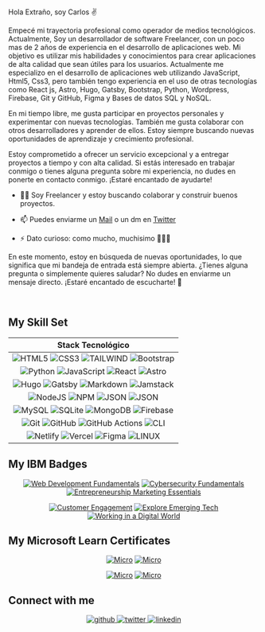  Hola Extraño, soy Carlos :v:

Empecé mi trayectoria profesional como operador de medios tecnológicos. Actualmente, Soy un desarrollador de software Freelancer, con un poco mas de 2 años de experiencia en el desarrollo de aplicaciones web. Mi objetivo es utilizar mis habilidades y conocimientos para crear aplicaciones de alta calidad que sean útiles para los usuarios. Actualmente me especializo en el desarrollo de aplicaciones web utilizando JavaScript, Html5, Css3, pero también tengo experiencia en el uso de otras tecnologías como React js, Astro, Hugo, Gatsby, Bootstrap, Python, Wordpress, Firebase, Git y GitHub, Figma y Bases de datos SQL y NoSQL.

En mi tiempo libre, me gusta participar en proyectos personales y experimentar con nuevas tecnologías. También me gusta colaborar con otros desarrolladores y aprender de ellos. Estoy siempre buscando nuevas oportunidades de aprendizaje y crecimiento profesional.

Estoy comprometido a ofrecer un servicio excepcional y a entregar proyectos a tiempo y con alta calidad. Si estás interesado en trabajar conmigo o tienes alguna pregunta sobre mi experiencia, no dudes en ponerte en contacto conmigo. ¡Estaré encantado de ayudarte!

- 🧑‍💻 Soy Freelancer y estoy buscando colaborar y construir buenos proyectos.

- 📫 Puedes enviarme un [Mail](mailto:carlos.fajardo.dev@gmail.com) o un dm en [Twitter](https://twitter.com/__carldesigner)

- ⚡ Dato curioso: como mucho, muchisimo :pizza::hamburger::fries:

En este momento, estoy en búsqueda de nuevas oportunidades, lo que significa que mi bandeja de entrada está siempre abierta. ¿Tienes alguna pregunta o simplemente quieres saludar? No dudes en enviarme un mensaje directo. ¡Estaré encantado de escucharte! 🤗  
  
<br/>  

## My Skill Set  

<div align="center">

| Stack Tecnológico |
|:------------------:|
|![HTML5](https://img.shields.io/badge/html5-%23000000.svg?style=for-the-badge&logo=html5&logoColor=e05a25) ![CSS3](https://img.shields.io/badge/css3-%23000000.svg?style=for-the-badge&logo=css3&logoColor=2d53e5) ![TAILWIND](https://img.shields.io/badge/tailwind-%23000000.svg?style=for-the-badge&logo=tailwindcss&logoColor=38bdf8) ![Bootstrap](https://img.shields.io/badge/bootstrap-%23000000.svg?style=for-the-badge&logo=bootstrap&logoColor=8712fd)|
|![Python](https://img.shields.io/badge/python-000000?style=for-the-badge&logo=python&logoColor=ffdd55) ![JavaScript](https://img.shields.io/badge/javascript-%23000000.svg?style=for-the-badge&logo=javascript&logoColor=%23F7DF1E) ![React](https://img.shields.io/badge/react-%23000000.svg?style=for-the-badge&logo=react&logoColor=%2300dcff) ![Astro](https://img.shields.io/badge/Astro-000000?style=for-the-badge&logo=Astro&logoColor=white)|
|![Hugo](https://img.shields.io/badge/Hugo-black.svg?style=for-the-badge&logo=Hugo) ![Gatsby](https://img.shields.io/badge/Gatsby-%23000000.svg?style=for-the-badge&logo=gatsby&logoColor=6b399c) ![Markdown](https://img.shields.io/badge/Markdown-000000?style=for-the-badge&logo=markdown&logoColor=white) ![Jamstack](https://img.shields.io/badge/Jamstack-000000?style=for-the-badge&logo=jamstack&logoColor=%23e51561)|
|![NodeJS](https://img.shields.io/badge/node.js-000000?style=for-the-badge&logo=node.js&logoColor=%235aab47) ![NPM](https://img.shields.io/badge/NPM-%23000000.svg?style=for-the-badge&logo=npm&logoColor=%23dc391e) ![JSON](https://img.shields.io/badge/JSON-%23000000.svg?style=for-the-badge&logo=json&logoColor=white) ![JSON](https://img.shields.io/badge/GraphQL-%23000000.svg?style=for-the-badge&logo=GraphQL&logoColor=%23f6009c)|
|![MySQL](https://img.shields.io/badge/mysql-%23000000.svg?style=for-the-badge&logo=mysql&logoColor=white) ![SQLite](https://img.shields.io/badge/sqlite-%23000000.svg?style=for-the-badge&logo=sqlite&logoColor=%230482c4) ![MongoDB](https://img.shields.io/badge/MongoDB-%23000000.svg?style=for-the-badge&logo=mongodb&logoColor=%2300ed64) ![Firebase](https://img.shields.io/badge/firebase-%23000000.svg?style=for-the-badge&logo=firebase)|
|![Git](https://img.shields.io/badge/git-%23000000.svg?style=for-the-badge&logo=git&logoColor=%23f44d27) ![GitHub](https://img.shields.io/badge/github-%23000000.svg?style=for-the-badge&logo=github&logoColor=white) ![GitHub Actions](https://img.shields.io/badge/github%20actions-%23000000.svg?style=for-the-badge&logo=githubactions&logoColor=%23248aff) ![CLI](https://img.shields.io/badge/CLI-%23000000.svg?style=for-the-badge&logo=windows-terminal&logoColor=white)|
|![Netlify](https://img.shields.io/badge/netlify-%23000000.svg?style=for-the-badge&logo=netlify&logoColor=#00C7B7) ![Vercel](https://img.shields.io/badge/vercel-%23000000.svg?style=for-the-badge&logo=vercel&logoColor=white) ![Figma](https://img.shields.io/badge/figma-%23000000.svg?style=for-the-badge&logo=figma&logoColor=%239d56f7) ![LINUX](https://img.shields.io/badge/Linux-%23000000?style=for-the-badge&logo=linux&logoColor=white)|

</div>

## My IBM Badges

<div align="center">
  
[![Web Development Fundamentals](https://images.credly.com/size/200x200/images/0c1c6eed-818c-4f78-bfaa-7ea8704c863a/image.png)](https://www.credly.com/badges/00b5f3ac-4710-45c6-9a65-a7d2a23b0531/public_url)
[![Cybersecurity Fundamentals](https://images.credly.com/size/200x200/images/50b96632-6cbb-40b7-ac0e-b83f49ff7f94/image.png)](https://www.credly.com/badges/1ff5ae2f-f9f6-47b8-8f5e-782ebb4fb88b/public_url)
[![Entrepreneurship Marketing Essentials](https://images.credly.com/size/200x200/images/cdb54868-2b79-4f35-8051-ba46f835099f/Entrepreneurship_Marketing_Essentials_.png)](https://www.credly.com/badges/b75e6db9-a352-4330-b8f4-4b787bf7a431/public_url)
  
[![Customer Engagement](https://images.credly.com/size/200x200/images/351a77ac-8c57-4dde-b479-6fa153ed6ce7/Customer_Engagement-_Problem_Solving_and_Process_Controls.png)](https://www.credly.com/badges/d742b5db-3f25-4a06-adaa-9ecd810ed385/public_url)
[![Explore Emerging Tech](https://images.credly.com/size/200x200/images/c6f4a830-11d9-46ba-a061-8ac2e5a099e9/Explore_Emerging_Tech.png)](https://www.credly.com/badges/18f2ea14-2238-4d4a-a7c0-17d4c6c8ab89/public_url)
[![Working in a Digital World](https://images.credly.com/size/200x200/images/4f76c627-c180-49ae-a5a0-742885eef581/Working_in_a_Digital_World-_Professional_Skills.png)](https://www.credly.com/badges/9113b9a5-a97f-420f-ac5b-bdb05e0fc59f/public_url)
</div>

## My Microsoft Learn Certificates

<div align="center">
  
[![Micro](https://res.cloudinary.com/do66lfayc/image/upload/v1700399729/ImagesGitHub/python_qsxvwo.jpg)](https://learn.microsoft.com/api/achievements/share/es-mx/CarlosEnriqueFajardoPallares-3122/F6FJAQXN?sharingId=2B1A59650FBD9805) [![Micro](https://res.cloudinary.com/do66lfayc/image/upload/v1700399729/ImagesGitHub/controldeversiones_v6ybrr.jpg)](https://learn.microsoft.com/api/achievements/share/es-mx/CarlosEnriqueFajardoPallares-3122/FZQ5M52X?sharingId=2B1A59650FBD9805)

[![Micro](https://res.cloudinary.com/do66lfayc/image/upload/v1700399729/ImagesGitHub/desarrolloweb_btpp3l.jpg)](https://learn.microsoft.com/api/achievements/share/es-mx/CarlosEnriqueFajardoPallares-3122/ZM8M5W82?sharingId=2B1A59650FBD9805) [![Micro](https://res.cloudinary.com/do66lfayc/image/upload/v1700399729/ImagesGitHub/creaciondepaginasweb_e4rzue.jpg)](https://learn.microsoft.com/api/achievements/share/es-mx/CarlosEnriqueFajardoPallares-3122/BTE7UWED?sharingId=2B1A59650FBD9805)

  
</div>


  
## Connect with me

<div align="center">
  
<a href="https://github.com/CarlDesigner" target="_blank">
<img src=https://img.shields.io/badge/github-%23000000.svg?&style=for-the-badge&logo=github&logoColor=white alt=github style="margin-bottom: 5px;" />
</a>
<a href="https://twitter.com/__carldesigner" target="_blank">
<img src=https://img.shields.io/badge/twitter-%23000000.svg?&style=for-the-badge&logo=X&logoColor=white alt=twitter style="margin-bottom: 5px;" />
</a>
<a href="https://linkedin.com/in/carlos-fajardo-dev" target="_blank">
<img src=https://img.shields.io/badge/linkedin-%23000000.svg?&style=for-the-badge&logo=linkedin&logoColor=white alt=linkedin style="margin-bottom: 5px;" />
</a>  

</div>



